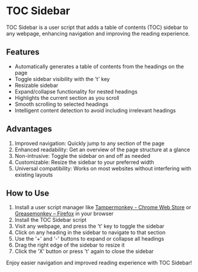 # TOC Sidebar

TOC Sidebar is a user script that adds a table of contents (TOC) sidebar to any webpage, enhancing navigation and improving the reading experience.

## Features

- Automatically generates a table of contents from the headings on the page
- Toggle sidebar visibility with the 't' key
- Resizable sidebar
- Expand/collapse functionality for nested headings
- Highlights the current section as you scroll
- Smooth scrolling to selected headings
- Intelligent content detection to avoid including irrelevant headings

## Advantages

1. Improved navigation: Quickly jump to any section of the page
2. Enhanced readability: Get an overview of the page structure at a glance
3. Non-intrusive: Toggle the sidebar on and off as needed
4. Customizable: Resize the sidebar to your preferred width
5. Universal compatibility: Works on most websites without interfering with existing layouts

## How to Use

1. Install a user script manager like [Tampermonkey - Chrome Web Store](https://chromewebstore.google.com/detail/tampermonkey/dhdgffkkebhmkfjojejmpbldmpobfkfo) or [Greasemonkey – Firefox](https://addons.mozilla.org/en-US/firefox/addon/greasemonkey/) in your browser
2. Install the TOC Sidebar script
3. Visit any webpage, and press the 't' key to toggle the sidebar
4. Click on any heading in the sidebar to navigate to that section
5. Use the '+' and '-' buttons to expand or collapse all headings
6. Drag the right edge of the sidebar to resize it
7. Click the 'X' button or press 't' again to close the sidebar

Enjoy easier navigation and improved reading experience with TOC Sidebar!

